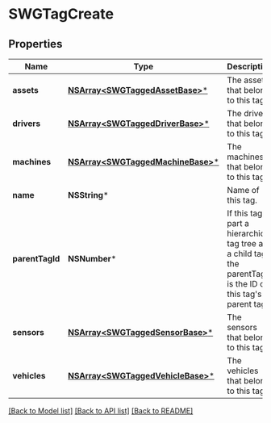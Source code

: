 # SWGTagCreate

## Properties
Name | Type | Description | Notes
------------ | ------------- | ------------- | -------------
**assets** | [**NSArray&lt;SWGTaggedAssetBase&gt;***](SWGTaggedAssetBase.md) | The assets that belong to this tag. | [optional] 
**drivers** | [**NSArray&lt;SWGTaggedDriverBase&gt;***](SWGTaggedDriverBase.md) | The drivers that belong to this tag. | [optional] 
**machines** | [**NSArray&lt;SWGTaggedMachineBase&gt;***](SWGTaggedMachineBase.md) | The machines that belong to this tag. | [optional] 
**name** | **NSString*** | Name of this tag. | 
**parentTagId** | **NSNumber*** | If this tag is part a hierarchical tag tree as a child tag, the parentTagId is the ID of this tag&#39;s parent tag. | [optional] 
**sensors** | [**NSArray&lt;SWGTaggedSensorBase&gt;***](SWGTaggedSensorBase.md) | The sensors that belong to this tag. | [optional] 
**vehicles** | [**NSArray&lt;SWGTaggedVehicleBase&gt;***](SWGTaggedVehicleBase.md) | The vehicles that belong to this tag. | [optional] 

[[Back to Model list]](../README.md#documentation-for-models) [[Back to API list]](../README.md#documentation-for-api-endpoints) [[Back to README]](../README.md)


